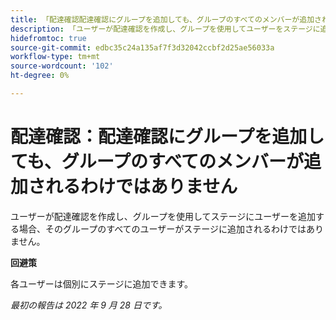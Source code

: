 ```yaml
---
title: 「配達確認配達確認にグループを追加しても、グループのすべてのメンバーが追加されるわけではありません」
description: 「ユーザーが配達確認を作成し、グループを使用してユーザーをステージに追加する場合、そのグループのすべてのユーザーがステージに追加されるわけではありません。」
hidefromtoc: true
source-git-commit: edbc35c24a135af7f3d32042ccbf2d25ae56033a
workflow-type: tm+mt
source-wordcount: '102'
ht-degree: 0%

---
```



# 配達確認：配達確認にグループを追加しても、グループのすべてのメンバーが追加されるわけではありません

<!--This issue is on the WF and WFP TOCs-->

ユーザーが配達確認を作成し、グループを使用してステージにユーザーを追加する場合、そのグループのすべてのユーザーがステージに追加されるわけではありません。

**回避策**

各ユーザーは個別にステージに追加できます。

_最初の報告は 2022 年 9 月 28 日です。_


